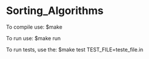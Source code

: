 # Sorting_Algorithms
To compile use:
$make

To run use:
$make run

To run tests, use the:
$make test TEST_FILE=teste_file.in
